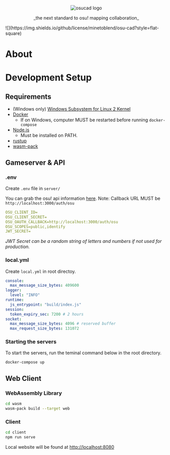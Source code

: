 <p align="center">
    <picture style="width:50%;">
    <source media="(prefers-color-scheme: light)" srcset="/assets/title-card.png">
    <source media="(prefers-color-scheme: dark)" srcset="/assets/title-card-light.png">
    <img alt="osucad logo" src="title-card.png">
    </picture>
</p>
<p align="center">
    _the next standard to osu! mapping collaboration_    
</p>
![](https://img.shields.io/github/license/minetoblend/osu-cad?style=flat-square)

# About

# Development Setup
## Requirements
- (Windows only) [Windows Subsystem for Linux 2 Kernel](https://docs.microsoft.com/windows/wsl/wsl2-kernel)
- [Docker](https://www.docker.com/)
    - If on Windows, computer MUST be restarted before running `docker-compose`
- [Node.js](https://nodejs.org/)
    - Must be installed on PATH.
- [rustup](https://www.rust-lang.org/tools/install)
- [wasm-pack](https://rustwasm.github.io/wasm-pack/)

## Gameserver & API
### .env
Create `.env` file in `server/`

You can grab the osu! api information [here](https://osu.ppy.sh/home/account/edit#oauth).
Note: Callback URL MUST be `http://localhost:3000/auth/osu`
```yaml
OSU_CLIENT_ID=
OSU_CLIENT_SECRET=
OSU_OAUTH_CALLBACK=http://localhost:3000/auth/osu
OSU_SCOPES=public,identify
JWT_SECRET=
```
_JWT Secret can be a random string of letters and numbers if not used for production._
### local.yml
Create `local.yml` in root directoy.
```yml
console:
  max_message_size_bytes: 409600
logger:
  level: "INFO"
runtime:
  js_entrypoint: "build/index.js"
session:
  token_expiry_sec: 7200 # 2 hours
socket:
  max_message_size_bytes: 4096 # reserved buffer
  max_request_size_bytes: 131072
```

### Starting the servers
To start the servers, run the teminal command below in the root directory.
```sh
docker-compose up
```

## Web Client

### WebAssembly Library
```sh
cd wasm
wasm-pack build --target web
```
### Client

```sh
cd client
npm run serve
```
Local website will be found at [http://localhost:8080](http://localhost:8080)